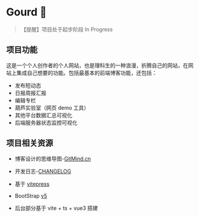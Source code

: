 # Gourd 🎅

> 【提醒】项目处于起步阶段 In Progress

## 项目功能

这是一个个人创作者的个人网站，也是理科生的一种浪漫，折腾自己的网站，在网站上集成自己想要的功能。包括最基本的前端博客功能，还包括：

- 发布短动态
- 日报周报汇报
- 编辑专栏
- 葫芦实验室（网页 demo 工具）
- 其他平台数据汇总可视化
- 后端服务器状态监控可视化

## 项目相关资源

- 博客设计的思维导图-[GitMind.cn](https://gitmind.cn/app/doc/e43752359)
- 开发日志-[CHANGELOG](CHANGELOG.md)
- 基于 [vitepress](https://github.com/vuejs/vitepress)
- BootStrap [v5](https://v5.bootcss.com)

- 后台部分基于 vite + ts + vue3 搭建
